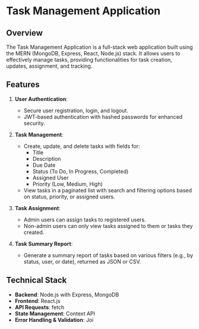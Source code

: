 # Task Management Application

## Overview

The Task Management Application is a full-stack web application built using the MERN (MongoDB, Express, React, Node.js) stack. It allows users to effectively manage tasks, providing functionalities for task creation, updates, assignment, and tracking.

## Features

1. **User Authentication**: 
   - Secure user registration, login, and logout.
   - JWT-based authentication with hashed passwords for enhanced security.

2. **Task Management**: 
   - Create, update, and delete tasks with fields for:
     - Title
     - Description
     - Due Date
     - Status (To Do, In Progress, Completed)
     - Assigned User
     - Priority (Low, Medium, High)
   - View tasks in a paginated list with search and filtering options based on status, priority, or assigned users.

3. **Task Assignment**:
   - Admin users can assign tasks to registered users.
   - Non-admin users can only view tasks assigned to them or tasks they created.

4. **Task Summary Report**:
   - Generate a summary report of tasks based on various filters (e.g., by status, user, or date), returned as JSON or CSV.

## Technical Stack

- **Backend**: Node.js with Express, MongoDB 
- **Frontend**: React.js 
- **API Requests**: fetch
- **State Management**: Context API 
- **Error Handling & Validation**: Joi 

